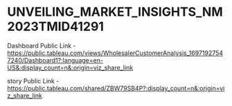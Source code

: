 # UNVEILING_MARKET_INSIGHTS_NM2023TMID41291


Dashboard Public Link - https://public.tableau.com/views/WholesalerCustomerAnalysis_16971927547240/Dashboard1?:language=en-US&:display_count=n&:origin=viz_share_link

story Public Link - https://public.tableau.com/shared/ZBW79SB4P?:display_count=n&:origin=viz_share_link
